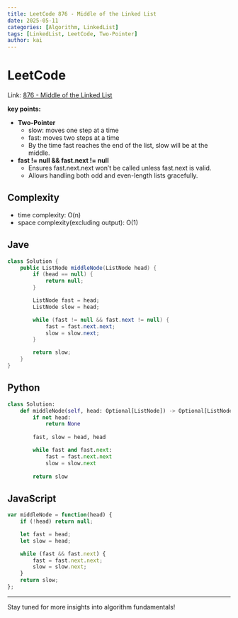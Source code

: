 ```yaml
---
title: LeetCode 876 - Middle of the Linked List
date: 2025-05-11
categories: [Algorithm, LinkedList]
tags: [LinkedList, LeetCode, Two-Pointer]
author: kai
---
```


# LeetCode 

Link: [876 - Middle of the Linked List](https://leetcode.com/problems/middle-of-the-linked-list/description/)

**key points:**
- **Two-Pointer**
    - slow: moves one step at a time
    - fast: moves two steps at a time
    - By the time fast reaches the end of the list, slow will be at the middle.
- **fast != null && fast.next != null**
    - Ensures fast.next.next won’t be called unless fast.next is valid.
    - Allows handling both odd and even-length lists gracefully.


## Complexity
- time complexity: O(n)
- space complexity(excluding output): O(1)


## Jave

```java
class Solution {
    public ListNode middleNode(ListNode head) {
        if (head == null) {
            return null;
        }

        ListNode fast = head;
        ListNode slow = head;

        while (fast != null && fast.next != null) {
            fast = fast.next.next;
            slow = slow.next;
        }

        return slow;
    }
}
```

## Python

```python
class Solution:
    def middleNode(self, head: Optional[ListNode]) -> Optional[ListNode]:
        if not head:
            return None
        
        fast, slow = head, head

        while fast and fast.next:
            fast = fast.next.next
            slow = slow.next
        
        return slow
```

## JavaScript

```javascript
var middleNode = function(head) {
    if (!head) return null;

    let fast = head;
    let slow = head;

    while (fast && fast.next) {
        fast = fast.next.next;
        slow = slow.next;
    }    
    return slow;
};
```








---

Stay tuned for more insights into algorithm fundamentals!